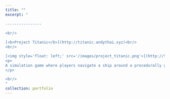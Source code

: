 ```yaml
---
title: ""
excerpt: "  
  
----------------
  
<br/>

[<b>Project Titanic</b>](http://titanic.andythai.xyz)<br/>
<br/>

[<img style='float: left;' src='/images/project_titanic.png'>](http://titanic.andythai.xyz)
<p>
A simulation game where players navigate a ship around a procedurally generated naval terrain. Features a rendering engine programmed from scratch with bounding boxes, collision detection, procedural terrain, particle effects, and simple animation.
</p>

<br/>
"
collection: portfolio
---
```

